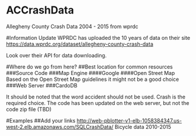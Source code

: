 # ACCrashData
Allegheny County Crash Data 2004 - 2015 from wprdc

#Information Update
WPRDC has uploaded the 10 years of data on their site
https://data.wprdc.org/dataset/allegheny-county-crash-data

Look over their API for data downloading.

#Where do we go from here?
##Best location for common resources
###Source Code
###Map Engine
####Google
####Open Street Map
Based on the Open Street Map guidelines it might not be a good choice
###Web Server
###CardoDB

It should be noted that the word accident should not be used. Crash is the required choice.
The code has been updated on the web server, but not the code zip file (TBD)


#Examples
##Add your links
http://web-pblotter-v1-elb-1058384347.us-west-2.elb.amazonaws.com/SQLCrashData/
Bicycle data 2010-2015
